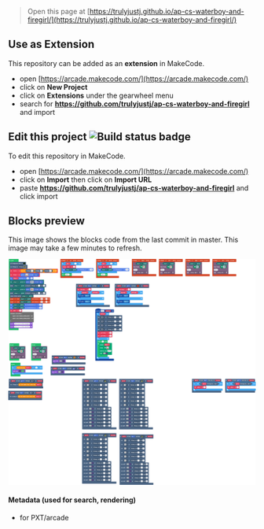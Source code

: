  


> Open this page at [https://trulyjustj.github.io/ap-cs-waterboy-and-firegirl/](https://trulyjustj.github.io/ap-cs-waterboy-and-firegirl/)

## Use as Extension

This repository can be added as an **extension** in MakeCode.

* open [https://arcade.makecode.com/](https://arcade.makecode.com/)
* click on **New Project**
* click on **Extensions** under the gearwheel menu
* search for **https://github.com/trulyjustj/ap-cs-waterboy-and-firegirl** and import

## Edit this project ![Build status badge](https://github.com/trulyjustj/ap-cs-waterboy-and-firegirl/workflows/MakeCode/badge.svg)

To edit this repository in MakeCode.

* open [https://arcade.makecode.com/](https://arcade.makecode.com/)
* click on **Import** then click on **Import URL**
* paste **https://github.com/trulyjustj/ap-cs-waterboy-and-firegirl** and click import

## Blocks preview

This image shows the blocks code from the last commit in master.
This image may take a few minutes to refresh.

![A rendered view of the blocks](https://github.com/trulyjustj/ap-cs-waterboy-and-firegirl/raw/master/.github/makecode/blocks.png)

#### Metadata (used for search, rendering)

* for PXT/arcade
<script src="https://makecode.com/gh-pages-embed.js"></script><script>makeCodeRender("{{ site.makecode.home_url }}", "{{ site.github.owner_name }}/{{ site.github.repository_name }}");</script>
